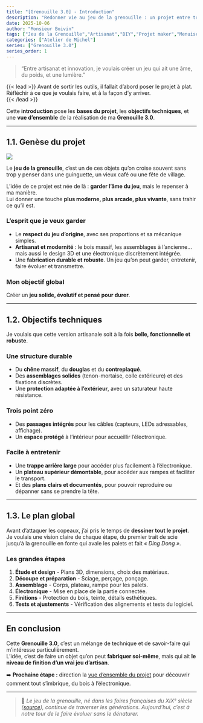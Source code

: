 ```yaml
---
title: "[Grenouille 3.0] - Introduction"
description: "Redonner vie au jeu de la grenouille : un projet entre tradition, artisanat et technologie moderne."
date: 2025-10-06
author: "Monsieur Boivin"
tags: ["Jeu de la Grenouille","Artisanat","DIY","Projet maker","Menuiserie","Design 3D","Électronique embarquée"]
categories: ["Atelier de Michel"]
series: ["Grenouille 3.0"]
series_order: 1
---
```


> “Entre artisanat et innovation, je voulais créer un jeu qui ait une âme, du poids, et une lumière.”

{{< lead >}}
Avant de sortir les outils, il fallait d’abord poser le projet à plat.  
Réfléchir à ce que je voulais faire, et à la façon d’y arriver.  
{{< /lead >}}

Cette **introduction** pose les **bases du projet**, les **objectifs techniques**, et une **vue d’ensemble** de la réalisation de ma **Grenouille 3.0**.

---

## 1.1. Genèse du projet

![](grenouille.jpg)

Le **jeu de la grenouille**, c’est un de ces objets qu’on croise souvent sans trop y penser dans une guinguette, un vieux café ou une fête de village.  

L’idée de ce projet est née de là : **garder l’âme du jeu**, mais le repenser à ma manière.  
Lui donner une touche **plus moderne, plus arcade, plus vivante**, sans trahir ce qu’il est.

### L’esprit que je veux garder
- Le **respect du jeu d’origine**, avec ses proportions et sa mécanique simples.  
- **Artisanat et modernité** : le bois massif, les assemblages à l’ancienne… mais aussi le design 3D et une électronique discrètement intégrée.  
- Une **fabrication durable et robuste**. Un jeu qu’on peut garder, entretenir, faire évoluer et transmettre.

### Mon objectif global
Créer un **jeu solide, évolutif et pensé pour durer**.

---

## 1.2. Objectifs techniques

Je voulais que cette version artisanale soit à la fois **belle, fonctionnelle et robuste**.

### Une structure durable
- Du **chêne massif**, du **douglas** et du **contreplaqué**.  
- Des **assemblages solides** (tenon-mortaise, colle extérieure) et des fixations discrètes.  
- Une **protection adaptée à l’extérieur**, avec un saturateur haute résistance.

### Trois point zéro
- Des **passages intégrés** pour les câbles (capteurs, LEDs adressables, affichage).  
- Un **espace protégé** à l’intérieur pour accueillir l’électronique.  

### Facile à entretenir
- Une **trappe arrière large** pour accéder plus facilement à l’électronique.  
- Un **plateau supérieur démontable**, pour accéder aux rampes et faciliter le transport.  
- Et des **plans clairs et documentés**, pour pouvoir reproduire ou dépanner sans se prendre la tête.

---

## 1.3. Le plan global

Avant d’attaquer les copeaux, j’ai pris le temps de **dessiner tout le projet**.  
Je voulais une vision claire de chaque étape, du premier trait de scie jusqu’à la grenouille en fonte qui avale les palets et fait *« Ding Dong »*.

### Les grandes étapes
1. **Étude et design** - Plans 3D, dimensions, choix des matériaux.  
2. **Découpe et préparation** - Sciage, perçage, ponçage.  
3. **Assemblage** - Corps, plateau, rampe pour les palets.  
4. **Électronique** - Mise en place de la partie connectée.  
5. **Finitions** - Protection du bois, teinte, détails esthétiques.  
6. **Tests et ajustements** - Vérification des alignements et tests du logiciel.

---

## En conclusion

Cette **Grenouille 3.0**, c’est un mélange de technique et de savoir-faire qui m’intéresse particulièrement.  
L’idée, c’est de faire un objet qu’on peut **fabriquer soi-même**, mais qui ait **le niveau de finition d’un vrai jeu d’artisan**.

➡️ **Prochaine étape :** direction la [vue d’ensemble du projet](./vue-ensemble) pour découvrir comment tout s’imbrique, du bois à l’électronique.

---

> 🐸 *Le jeu de la grenouille, né dans les foires françaises du XIXᵉ siècle ([source](https://fr.wikipedia.org/wiki/Jeu_de_la_grenouille)), continue de traverser les générations. Aujourd’hui, c’est à notre tour de le faire évoluer sans le dénaturer.*
